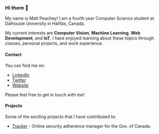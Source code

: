 ### Hi there 👋

My name is Matt Peachey!  I am a fourth year Computer Science student at Dalhousie University in Halifax, Canada.

My current interests are **Computer Vision**, **Machine Learning**, **Web Development**, and **IoT**.  I have enjoyed learning about these topics through classes, personal projects, and work experience.

#### Contact 
You can find me on:
* [LinkedIn](https://www.linkedin.com/in/matt-peachey-02bb11152/) 
* [Twitter](https://twitter.com/MattPeachey3)
* [Website](http://mattpeachey.ca)

Please feel free to get in touch with me! 

#### Projects

Some of the exciting projects that I have contributed to: 
* [Tracker](https://github.com/canada-ca/tracker) - Online security adherence manager for the Gov. of Canada.
<!--
**peacheym/peacheym** is a ✨ _special_ ✨ repository because its `README.md` (this file) appears on your GitHub profile.

Here are some ideas to get you started:

- 🔭 I’m currently working on ...
- 🌱 I’m currently learning ...
- 👯 I’m looking to collaborate on ...
- 🤔 I’m looking for help with ...
- 💬 Ask me about ...
- 📫 How to reach me: ...
- 😄 Pronouns: ...
- ⚡ Fun fact: ...
-->
